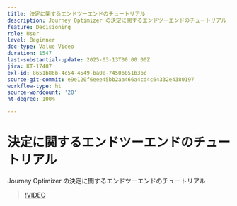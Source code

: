 ```yaml
---
title: 決定に関するエンドツーエンドのチュートリアル
description: Journey Optimizer の決定に関するエンドツーエンドのチュートリアル
feature: Decisioning
role: User
level: Beginner
doc-type: Value Video
duration: 1547
last-substantial-update: 2025-03-13T00:00:00Z
jira: KT-17487
exl-id: 8651b86b-4c54-4549-ba0e-7450b051b3bc
source-git-commit: e9e120f6eee45bb2aa466a4cd4c64332e4380197
workflow-type: ht
source-wordcount: '20'
ht-degree: 100%

---
```


# 決定に関するエンドツーエンドのチュートリアル

Journey Optimizer の決定に関するエンドツーエンドのチュートリアル

>[!VIDEO](https://video.tv.adobe.com/v/3451100/?learn=on&enablevpops)
